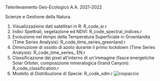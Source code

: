 Telerilevamento Geo-Ecologico A.A. 2021-2022

Scienze e Gestione della Natura. 

1) Visualizzazione dati satellitari in R: R_code_sr.r 
2) Indici Spettrali, vegetazione ed NDVI: R_code_spectral_indices.r
3) Evoluzione nel tempo della Temperatura Superficiale in Groenlandia (Time Series Analysis): R_code_time_series_greenland.r 
4) Diminuzione di ossido di azoto durante il primo lockdown (Time Series Analysis): R_code_time_series_ EN.r
5) Classificazione dei pixel all'interno di un'immagine (fasce energetiche Solar Orbiter, composizione mineralogica Grand Canyon): R_code_classification.r 
6) Modello di Distribuzione di Specie: R_code_sdm.r 
![rospaccio](https://user-images.githubusercontent.com/63868353/171863501-35896bb0-09d6-404e-9950-c00551d8c5f0.jpg)
